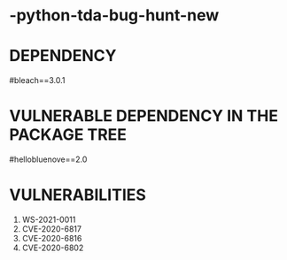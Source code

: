 # -python-tda-bug-hunt-new

# DEPENDENCY
#bleach==3.0.1


# VULNERABLE DEPENDENCY IN THE PACKAGE TREE
#hellobluenove==2.0

# VULNERABILITIES
1. WS-2021-0011
2. CVE-2020-6817
3. CVE-2020-6816
4. CVE-2020-6802

